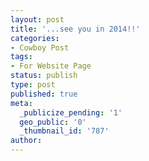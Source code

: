 ```yaml
---
layout: post
title: '...see you in 2014!!'
categories:
- Cowboy Post
tags:
- For Website Page
status: publish
type: post
published: true
meta:
  _publicize_pending: '1'
  geo_public: '0'
  _thumbnail_id: '787'
author: 
---
```

